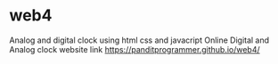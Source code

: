 # web4
Analog and digital clock using html css and javacript 
Online Digital and Analog clock website link https://panditprogrammer.github.io/web4/
